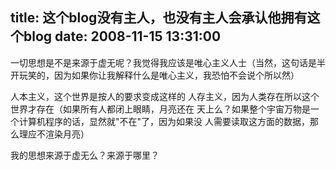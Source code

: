 title: 这个blog没有主人，也没有主人会承认他拥有这个blog
date: 2008-11-15 13:31:00
---

一切思想是不是来源于虚无呢？我觉得我应该是唯心主义人士（当然，这句话是半
开玩笑的，因为如果你让我解释什么是唯心主义，我恐怕不会说个所以然）

人本主义，这个世界是按人的要求变成这样的
人存主义，因为人类存在所以这个世界才存在（如果所有人都闭上眼睛，月亮还在
天上么？如果整个宇宙万物是一个计算机程序的话，显然就&quot;不在&quot;了，因为如果没
人需要读取这方面的数据，那么理应不渲染月亮）

我的思想来源于虚无么？来源于哪里？